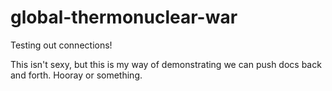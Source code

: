 # global-thermonuclear-war
Testing out connections!

This isn't sexy, but this is my way of demonstrating we can push docs back and forth. Hooray or something.
